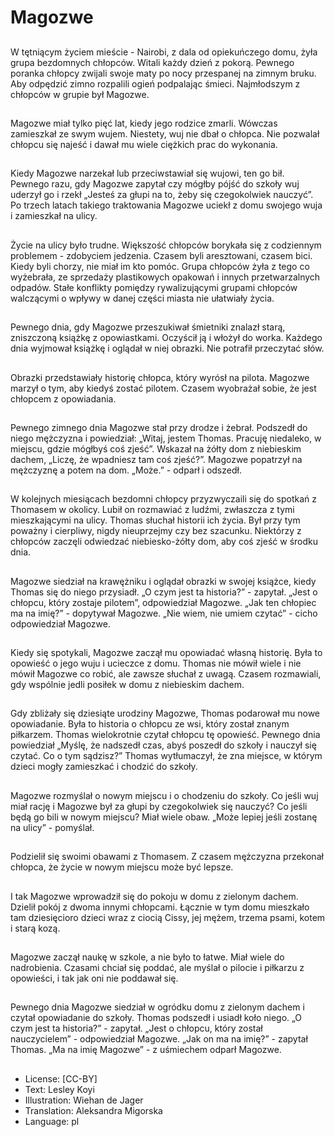 # Magozwe

##
W tętniącym życiem mieście - Nairobi, z dala od opiekuńczego domu, żyła grupa bezdomnych chłopców. Witali każdy dzień z pokorą. Pewnego poranka chłopcy zwijali swoje maty po nocy przespanej na zimnym bruku. Aby odpędzić zimno rozpalili ogień podpalając śmieci. Najmłodszym z chłopców w grupie był Magozwe.

##
Magozwe miał tylko pięć lat, kiedy jego rodzice zmarli. Wówczas zamieszkał ze swym wujem. Niestety, wuj nie dbał o chłopca. Nie pozwalał chłopcu się najeść i dawał mu wiele ciężkich prac do wykonania.

##
Kiedy Magozwe narzekał lub przeciwstawiał się wujowi, ten go bił. Pewnego razu, gdy Magozwe zapytał czy mógłby pójść do szkoły wuj uderzył go i rzekł „Jesteś za głupi na to, żeby się czegokolwiek nauczyć”. Po trzech latach takiego traktowania Magozwe uciekł z domu swojego wuja i zamieszkał na ulicy.

##
Życie na ulicy było trudne. Większość chłopców borykała się z codziennym problemem - zdobyciem jedzenia. Czasem byli aresztowani, czasem bici. Kiedy byli chorzy, nie miał im kto pomóc. Grupa chłopców żyła z tego co wyżebrała, ze sprzedaży plastikowych opakowań i innych przetwarzalnych odpadów. Stałe konflikty pomiędzy rywalizującymi grupami chłopców walczącymi o wpływy w danej części miasta nie ułatwiały życia.

##
Pewnego dnia, gdy Magozwe przeszukiwał śmietniki znalazł starą, zniszczoną książkę z opowiastkami. Oczyścił ją i włożył do worka. Każdego dnia wyjmował książkę i oglądał w niej obrazki. Nie potrafił przeczytać słów.

##
Obrazki przedstawiały historię chłopca, który wyrósł na pilota. Magozwe marzył o tym, aby kiedyś zostać pilotem. Czasem wyobrażał sobie, że jest chłopcem z opowiadania.

##
Pewnego zimnego dnia Magozwe stał przy drodze i żebrał. Podszedł do niego mężczyzna i powiedział: „Witaj, jestem Thomas. Pracuję niedaleko, w miejscu, gdzie mógłbyś coś zjeść”. Wskazał na żółty dom z niebieskim dachem, „Liczę, że wpadniesz tam coś zjeść?”. Magozwe popatrzył na mężczyznę a potem na dom. „Może.” - odparł i odszedł.

##
W kolejnych miesiącach bezdomni chłopcy przyzwyczaili się do spotkań z Thomasem w okolicy. Lubił on rozmawiać z ludźmi, zwłaszcza z tymi mieszkającymi na ulicy. Thomas słuchał historii ich życia. Był przy tym poważny i cierpliwy, nigdy nieuprzejmy czy bez szacunku. Niektórzy z chłopców zaczęli odwiedzać niebiesko-żółty dom, aby coś zjeść w środku dnia.

##
Magozwe siedział na krawężniku i oglądał obrazki w swojej książce, kiedy Thomas się do niego przysiadł. „O czym jest ta historia?” - zapytał. „Jest o chłopcu, który zostaje pilotem”, odpowiedział Magozwe. „Jak ten chłopiec ma na imię?” - dopytywał Magozwe. „Nie wiem, nie umiem czytać” - cicho odpowiedział Magozwe.

##
Kiedy się spotykali, Magozwe zaczął mu opowiadać własną historię. Była to opowieść o jego wuju i ucieczce z domu. Thomas nie mówił wiele i nie mówił Magozwe co robić, ale zawsze słuchał z uwagą. Czasem rozmawiali, gdy wspólnie jedli posiłek w domu z niebieskim dachem.

##
Gdy zbliżały się dziesiąte urodziny Magozwe, Thomas podarował mu nowe opowiadanie. Była to historia o chłopcu ze wsi, który został znanym piłkarzem. Thomas wielokrotnie czytał chłopcu tę opowieść. Pewnego dnia powiedział „Myślę, że nadszedł czas, abyś poszedł do szkoły i nauczył się czytać. Co o tym sądzisz?” Thomas wytłumaczył, że zna miejsce, w którym dzieci mogły zamieszkać i chodzić do szkoły.

##
Magozwe rozmyślał o nowym miejscu i o chodzeniu do szkoły. Co jeśli wuj miał rację i Magozwe był za głupi by czegokolwiek się nauczyć? Co jeśli będą go bili w nowym miejscu? Miał wiele obaw. „Może lepiej jeśli zostanę na ulicy” - pomyślał.

##
Podzielił się swoimi obawami z Thomasem. Z czasem mężczyzna przekonał chłopca, że życie w nowym miejscu może być lepsze.

##
I tak Magozwe wprowadził się do pokoju w domu z zielonym dachem. Dzielił pokój z dwoma innymi chłopcami. Łącznie w tym domu mieszkało tam dziesięcioro dzieci wraz z ciocią Cissy, jej mężem, trzema psami, kotem i starą kozą.

##
Magozwe zaczął naukę w szkole, a nie było to łatwe. Miał wiele do nadrobienia. Czasami chciał się poddać, ale myślał o pilocie i piłkarzu z opowieści, i tak jak oni nie poddawał się.

##
Pewnego dnia Magozwe siedział w ogródku domu z zielonym dachem i czytał opowiadanie do szkoły. Thomas podszedł i usiadł koło niego. „O czym jest ta historia?” - zapytał. „Jest o chłopcu, który został nauczycielem” - odpowiedział Magozwe. „Jak on ma na imię?” - zapytał Thomas. „Ma na imię Magozwe” - z uśmiechem odparł Magozwe.

##
* License: [CC-BY]
* Text: Lesley Koyi
* Illustration: Wiehan de Jager
* Translation: Aleksandra Migorska
* Language: pl
